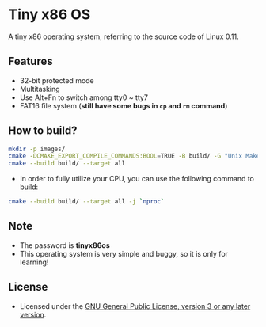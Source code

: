 <!--
SPDX-FileCopyrightText: 2024 Integral <integral@member.fsf.org>

SPDX-License-Identifier: GPL-3.0-or-later
-->

# Tiny x86 OS
A tiny x86 operating system, referring to the source code of Linux 0.11. 

## Features
- 32-bit protected mode
- Multitasking
- Use Alt+Fn to switch among tty0 ~ tty7
- FAT16 file system (**still have some bugs in ```cp``` and ```rm``` command**)

## How to build?
```bash
mkdir -p images/
cmake -DCMAKE_EXPORT_COMPILE_COMMANDS:BOOL=TRUE -B build/ -G "Unix Makefiles"
cmake --build build/ --target all
```

- In order to fully utilize your CPU, you can use the following command to build:
```bash
cmake --build build/ --target all -j `nproc`
```

## Note
- The password is **tinyx86os**
- This operating system is very simple and buggy, so it is only for learning!

## License
- Licensed under the [GNU General Public License, version 3 or any later version](LICENSES/GPL-3.0-or-later.txt).

